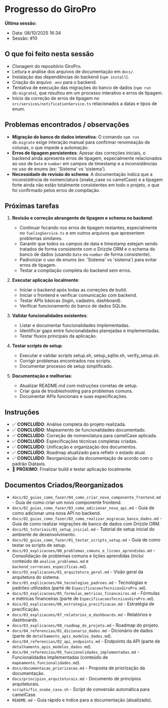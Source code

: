 # Progresso do GiroPro

**Última sessão:**
- Data: 08/10/2025 16:34
- Sessão: #10

## O que foi feito nesta sessão
- Clonagem do repositório GiroPro.
- Leitura e análise dos arquivos de documentação em `docs/`.
- Instalação das dependências do backend (`npm install`).
- Criação do arquivo `.env` para o backend.
- Tentativa de execução das migrações do banco de dados (`npm run db:migrate`), que resultou em um processo interativo e erros de tipagem.
- Início da correção de erros de tipagem no `src/services/notificationService.ts` relacionados a datas e tipos de enum.

## Problemas encontrados / observações
- **Migração do banco de dados interativa**: O comando `npm run db:migrate` exige interação manual para confirmar renomeação de colunas, o que impede a automação.
- **Erros de tipagem persistentes**: Apesar das correções iniciais, o backend ainda apresenta erros de tipagem, especialmente relacionados ao uso de `Date` e `number` em campos de timestamp e a inconsistências no uso de enums (ex: 'Sistema' vs 'sistema').
- **Necessidade de revisão do schema**: A documentação indica que a inconsistência de nomenclatura (snake_case vs camelCase) e a tipagem forte ainda não estão totalmente consistentes em todo o projeto, o que foi confirmado pelos erros de compilação.

## Próximas tarefas
1. **Revisão e correção abrangente de tipagem e schema no backend**:
   - Continuar focando nos erros de tipagem restantes, especialmente no `fuelingService.ts` e em outros arquivos que apresentem problemas similares.
   - Garantir que todos os campos de data e timestamp estejam sendo tratados de forma consistente com o Drizzle ORM e o schema do banco de dados (usando `Date` ou `number` de forma consistente).
   - Padronizar o uso de enums (ex: 'Sistema' vs 'sistema') para evitar erros de tipagem.
   - Testar a compilação completa do backend sem erros.

2. **Executar aplicação localmente**:
   - Iniciar o backend após todas as correções de build.
   - Iniciar o frontend e verificar comunicação com backend.
   - Testar APIs básicas (login, cadastro, dashboard).
   - Verificar funcionamento do banco de dados SQLite.

3. **Validar funcionalidades existentes**:
   - Listar e documentar funcionalidades implementadas.
   - Identificar gaps entre funcionalidades planejadas e implementadas.
   - Testar fluxos principais da aplicação.

4. **Testar scripts de setup**:
   - Executar e validar scripts setup.sh, setup_sqlite.sh, verify_setup.sh.
   - Corrigir problemas encontrados nos scripts.
   - Documentar processo de setup simplificado.

5. **Documentação e melhorias**:
   - Atualizar README.md com instruções corretas de setup.
   - Criar guia de troubleshooting para problemas comuns.
   - Documentar APIs funcionais e suas especificações.

## Instruções
- ✅ **CONCLUÍDO**: Análise completa do projeto realizada.
- ✅ **CONCLUÍDO**: Mapeamento de funcionalidades documentado.
- ✅ **CONCLUÍDO**: Correção de nomenclatura para camelCase aplicada.
- ✅ **CONCLUÍDO**: Especificações técnicas completas criadas.
- ✅ **CONCLUÍDO**: Unificação e organização dos documentos.
- ✅ **CONCLUÍDO**: Roadmap atualizado para refletir o estado atual.
- ✅ **CONCLUÍDO**: Reorganização da documentação de acordo com o padrão Diátaxis.
- 🔄 **PRÓXIMO**: Finalizar build e testar aplicação localmente.

## Documentos Criados/Reorganizados
- `docs/02_guias_como_fazer/04_como_criar_novo_componente_frontend.md` - Guia de como criar um novo componente frontend.
- `docs/02_guias_como_fazer/03_como_adicionar_nova_api.md` - Guia de como adicionar uma nova API no backend.
- `docs/02_guias_como_fazer/02_como_realizar_migracao_banco_dados.md` - Guia de como realizar migrações de banco de dados com Drizzle ORM.
- `docs/01_tutoriais/01_setup_inicial.md` - Tutorial de setup inicial do ambiente de desenvolvimento.
- `docs/02_guias_como_fazer/01_testar_scripts_setup.md` - Guia de como testar os scripts de setup.
- `docs/03_explicacoes/00_problemas_comuns_e_licoes_aprendidas.md` - Consolidação de problemas comuns e lições aprendidas (inclui conteúdo de `analise_problemas.md` e `backend_correcoes_especificas.md`).
- `docs/03_explicacoes/01_arquitetura_geral.md` - Visão geral da arquitetura do sistema.
- `docs/03_explicacoes/04_tecnologias_padroes.md` - Tecnologias e padrões utilizados (parte de `EspecificacoesTecnicasGiroPro.md`).
- `docs/03_explicacoes/05_formulas_metricas_financeiras.md` - Fórmulas e métricas financeiras (parte de `EspecificacoesTecnicasGiroPro.md`).
- `docs/03_explicacoes/06_estrategia_precificacao.md` - Estratégia de precificação.
- `docs/03_explicacoes/07_relatorios_e_dashboards.md` - Relatórios e dashboards.
- `docs/03_explicacoes/08_roadmap_do_projeto.md` - Roadmap do projeto.
- `docs/04_referencias/01_dicionario_dados.md` - Dicionário de dados (parte de `detalhamento_apis_modelos_dados.md`).
- `docs/04_referencias/02_api_endpoints.md` - Endpoints da API (parte de `detalhamento_apis_modelos_dados.md`).
- `docs/04_referencias/05_funcionalidades_implementadas.md` - Funcionalidades implementadas (conteúdo de `mapeamento_funcionalidades.md`).
- `docs/documentacao_priorizacao.md` - Proposta de priorização da documentação.
- `docs/principios_arquiteturais.md` - Documento de princípios arquiteturais.
- `scripts/fix_snake_case.sh` - Script de conversão automática para camelCase.
- `README.md` - Guia rápido e índice para a documentação (atualizado).

